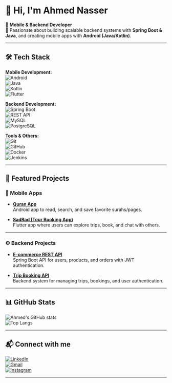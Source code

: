 # 👋 Hi, I'm Ahmed Nasser  

🚀 **Mobile & Backend Developer**  
🎯 Passionate about building scalable backend systems with **Spring Boot & Java**, and creating mobile apps with **Android (Java/Kotlin)**.  

---

## 🛠️ Tech Stack  

**Mobile Development:**  
![Android](https://img.shields.io/badge/Android-3DDC84?style=flat&logo=android&logoColor=white)  
![Java](https://img.shields.io/badge/Java-ED8B00?style=flat&logo=java&logoColor=white)  
![Kotlin](https://img.shields.io/badge/Kotlin-0095D5?style=flat&logo=kotlin&logoColor=white)  
![Flutter](https://img.shields.io/badge/Flutter-02569B?style=flat&logo=flutter&logoColor=white)  

**Backend Development:**  
![Spring Boot](https://img.shields.io/badge/Spring%20Boot-6DB33F?style=flat&logo=springboot&logoColor=white)  
![REST API](https://img.shields.io/badge/REST%20API-005571?style=flat&logo=swagger&logoColor=white)  
![MySQL](https://img.shields.io/badge/MySQL-4479A1?style=flat&logo=mysql&logoColor=white)  
![PostgreSQL](https://img.shields.io/badge/PostgreSQL-336791?style=flat&logo=postgresql&logoColor=white)  

**Tools & Others:**  
![Git](https://img.shields.io/badge/Git-F05032?style=flat&logo=git&logoColor=white)  
![GitHub](https://img.shields.io/badge/GitHub-181717?style=flat&logo=github&logoColor=white)  
![Docker](https://img.shields.io/badge/Docker-2496ED?style=flat&logo=docker&logoColor=white)  
![Jenkins](https://img.shields.io/badge/Jenkins-D24939?style=flat&logo=jenkins&logoColor=white)  

---

## 📌 Featured Projects  

### 📱 Mobile Apps
- **[Quran App](https://github.com/yourusername/quran-app)**  
  Android app to read, search, and save favorite surahs/pages.  

- **[SadRad (Tour Booking App)](https://github.com/yourusername/sadrad)**  
  Flutter app where users can explore trips, book, and chat with others.  

---

### ⚙️ Backend Projects
- **[E-commerce REST API](https://github.com/yourusername/ecommerce-api)**  
  Spring Boot API for users, products, and orders with JWT authentication.  

- **[Trip Booking API](https://github.com/yourusername/trip-booking-api)**  
  Backend system for managing trips, bookings, and user authentication.  

---

## 📊 GitHub Stats  

![Ahmed's GitHub stats](https://github-readme-stats.vercel.app/api?username=yourusername&show_icons=true&theme=radical)  
![Top Langs](https://github-readme-stats.vercel.app/api/top-langs/?username=yourusername&layout=compact&theme=radical)  

---

## 📬 Connect with me  
[![LinkedIn](https://img.shields.io/badge/LinkedIn-0A66C2?style=flat&logo=linkedin&logoColor=white)](https://www.linkedin.com/in/yourlinkedin)  
[![Gmail](https://img.shields.io/badge/Gmail-D14836?style=flat&logo=gmail&logoColor=white)](mailto:ahmednasserdts@gmail.com)  
[![Instagram](https://img.shields.io/badge/Instagram-E4405F?style=flat&logo=instagram&logoColor=white)](https://instagram.com/ahmednasserdts)  

---
